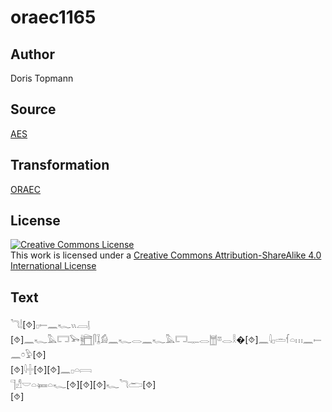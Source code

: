 # oraec1165

## Author

Doris Topmann

## Source

[AES](https://github.com/simondschweitzer/aes)

## Transformation

[ORAEC](https://oraec.github.io/)

## License

<a rel="license" href="http://creativecommons.org/licenses/by-sa/4.0/"><img alt="Creative Commons License" style="border-width:0" src="https://i.creativecommons.org/l/by-sa/4.0/88x31.png" /></a><br />This work is licensed under a <a rel="license" href="http://creativecommons.org/licenses/by-sa/4.0/">Creative Commons Attribution-ShareAlike 4.0 International License</a>

## Text

𓆓𓌃[⯑]𓊪𓍿𓈖𓆑𓏭𓐙𓊤<br>
[⯑]𓈖𓆑𓅓𓉐𓅨𓉭𓋴𓆼𓀁𓈖𓆑𓂋𓈖𓆑𓅓𓉐𓊃𓂋𓉯𓎼𓂋𓎛�[⯑]𓈖𓇋𓊪𓏛𓆳𓏏𓏥𓈖𓍿𓈖𓏌𓅱[⯑]<br>
[⯑]𓇋𓏶[⯑][⯑]𓈖𓊪𓏏𓇯<br>
𓊹𓀭𓎟𓏏𓍃𓏏𓆑[⯑][⯑][⯑]𓆑𓆓𓂧[⯑]<br>
[⯑]<br>
